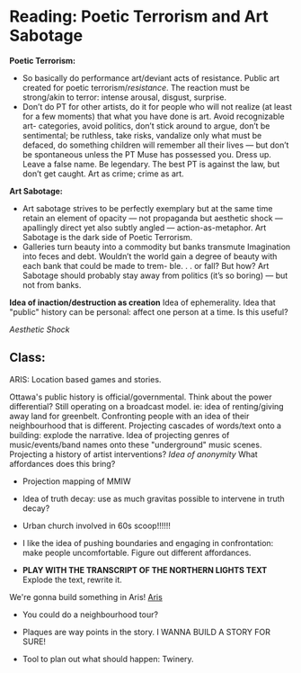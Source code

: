 # Reading: Poetic Terrorism and Art Sabotage

**Poetic Terrorism:**
- So basically do performance art/deviant acts of resistance. 
Public art created for poetic terrorism/*resistance*. 
The reaction must be strong/akin to terror: intense arousal, disgust, surprise. 
- Don’t do PT for other artists, do it for people who will not realize (at least for a few moments) that what you have done is art. Avoid recognizable art- categories, avoid politics, don’t stick around to argue, don’t be sentimental; be ruthless, take risks, vandalize only what must be defaced, do something children will remember all their lives — but don’t be spontaneous unless the PT Muse has possessed you.
Dress up. Leave a false name. Be legendary. The best PT is against the law, but don’t get caught. Art as crime; crime as art.

**Art Sabotage:**
- Art sabotage strives to be perfectly exemplary but at the same time retain an element of opacity — not propaganda but aesthetic shock — apallingly direct yet also subtly angled — action-as-metaphor.
Art Sabotage is the dark side of Poetic Terrorism.
- Galleries turn beauty into a commodity but banks transmute Imagination into feces and debt. Wouldn’t the world gain a degree of beauty with each bank that could be made to trem- ble. . . or fall? But how? Art Sabotage should probably stay away from politics (it’s so boring) — but not from banks.


**Idea of inaction/destruction as creation** Idea of ephemerality. Idea that "public" history can be personal: affect one person at a time. Is this useful?

*Aesthetic Shock*

## Class: 

ARIS: Location based games and stories. 

Ottawa's public history is official/governmental. Think about the power differential? Still operating on a broadcast model. 
ie: idea of renting/giving away land for greenbelt. Confronting people with an idea of their neighbourhood that is different. Projecting cascades of words/text onto a building: explode the narrative. 
Idea of projecting genres of music/events/band names onto these "underground" music scenes. 
Projecting a history of artist interventions?
*Idea of anonymity* What affordances does this bring?
- Projection mapping of MMIW
- Idea of truth decay: use as much gravitas possible to intervene in truth decay?

- Urban church involved in 60s scoop!!!!!! 
- I like the idea of pushing boundaries and engaging in confrontation: make people uncomfortable. Figure out different affordances. 
- **PLAY WITH THE TRANSCRIPT OF THE NORTHERN LIGHTS TEXT** Explode the text, rewrite it. 

We're gonna build something in Aris! [Aris](https://fielddaylab.org/make/aris/)

- You could do a neighbourhood tour?
- Plaques are way points in the story. I WANNA BUILD A STORY FOR SURE!

- Tool to plan out what should happen: Twinery. 
